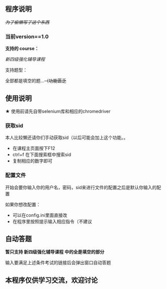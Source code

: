 ## 程序说明

~~*为了偷懒写了这个东西*~~ 

### 当前version==1.0

**支持的 course：**

*新四级强化辅导课程*

支持题型：

全部都是填空的题...~~（功能匮乏~~

## 使用说明

$\bigstar$ 使用前请先自带selenium库和相应的chromedriver

### 获取sid

本人比较懒还请你们手动获取sid（以后可能会加上这个功能。。

* 在课程主页面按下F12
* ctrl+f 在下面搜索框中搜索sid
* 复制相应的数字即可

### 配置文件

开始会要你输入你的用户名，密码，sid来进行文件的配置之后是默认你输入的配置

如果你想改配置：

* 可以在config.ini里面直接改
* 在程序里按照提示输入相应指令（不建议

## 自动答题

**暂只支持  新四级强化辅导课程 中的全是填空的部分**

输入要满足上述条件考试的链接后会弹出窗口自动答题

## 本程序仅供学习交流，欢迎讨论

